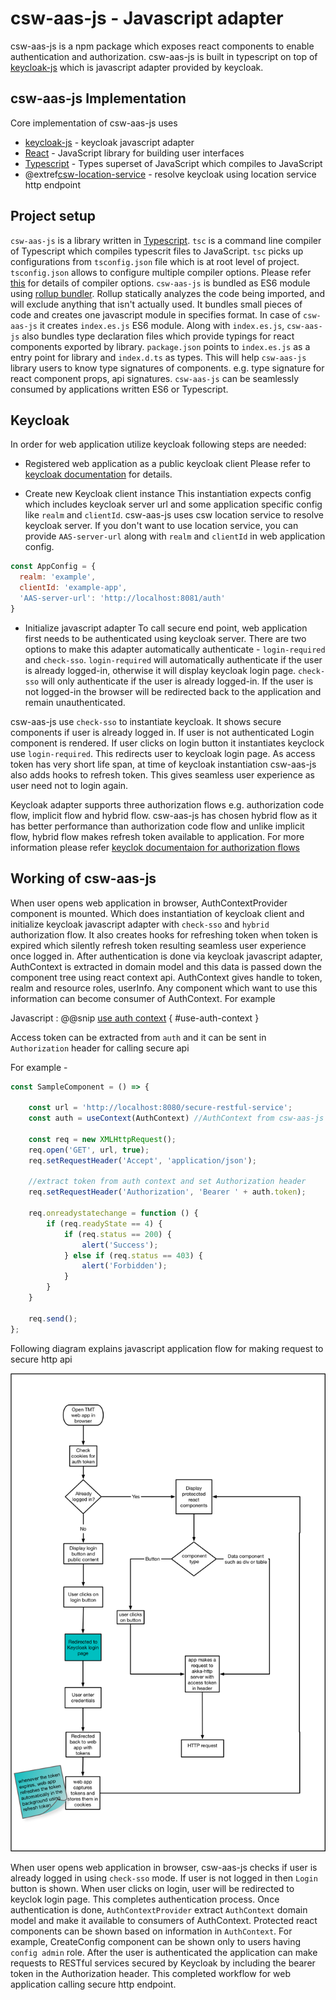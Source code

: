 # csw-aas-js - Javascript adapter

csw-aas-js is a npm package which exposes react components to enable authentication and authorization. 
csw-aas-js is built in typescript on top of [keycloak-js](https://www.keycloak.org/docs/latest/securing_apps/index.html#_javascript_adapter)
which is javascript adapter provided by keycloak.

## csw-aas-js Implementation

Core implementation of csw-aas-js uses

- [keycloak-js](https://www.keycloak.org/docs/latest/securing_apps/index.html#_javascript_adapter) - keycloak javascript adapter
- [React](https://reactjs.org/) - JavaScript library for building user interfaces
- [Typescript](https://www.typescriptlang.org/) - Types superset of JavaScript which compiles to JavaScript
- @extref[csw-location-service](csw:services/location) - resolve keycloak using location service http endpoint

## Project setup

`csw-aas-js` is a library written in [Typescript](https://www.typescriptlang.org/). `tsc` is a command line compiler of 
Typescript which compiles typescrit files to JavaScript. `tsc` picks up configurations from `tsconfig.json` file which 
is at root level of project. `tsconfig.json` allows to configure multiple compiler options. Please refer 
[this](https://www.typescriptlang.org/docs/handbook/compiler-options.html) for details of compiler options. 
`csw-aas-js` is bundled as ES6 module using [rollup bundler](https://rollupjs.org/guide/en). Rollup statically analyzes 
the code being imported, and will exclude anything that isn't actually used. It bundles small pieces of code and creates
one javascript module in specifies format. In case of `csw-aas-js` it creates `index.es.js` ES6 module. Along with `index.es.js`,
`csw-aas-js` also bundles type declaration files which provide typings for react components exported by library. `package.json`
points to `index.es.js` as a entry point for library and `index.d.ts` as types. This will help `csw-aas-js` library users
to know type signatures of components. e.g. type signature for react component props, api signatures. `csw-aas-js` can be
seamlessly consumed by applications written ES6 or Typescript. 

## Keycloak

In order for web application utilize keycloak following steps are needed:

- Registered web application as a public keycloak client
Please refer to [keycloak documentation](https://www.keycloak.org/docs/latest/getting_started/index.html)
for details.

- Create new Keycloak client instance 
This instantiation expects config which includes keycloak server url and some application 
specific config like `realm` and `clientId`. csw-aas-js uses csw location service to resolve keycloak server. If you 
don't want to use location service, you can provide `AAS-server-url` along with `realm` and `clientId` in web application config. 

```javascript
const AppConfig = {
  realm: 'example',
  clientId: 'example-app',
  'AAS-server-url': 'http://localhost:8081/auth'
}
``` 
- Initialize javascript adapter 
To call secure end point, web application first needs to be authenticated using keycloak server. There are two options to make this adapter automatically authenticate - `login-required` and `check-sso`. 
`login-required` will automatically authenticate if the user is already logged-in, otherwise it will display keycloak login page. 
`check-sso` will only authenticate if the user is already logged-in. If the user is not logged-in the browser will be redirected back to 
the application and remain unauthenticated. 

csw-aas-js use `check-sso` to instantiate keycloak. It shows secure components if user is already logged in.
If user is not authenticated Login component is rendered. If user clicks on login button it instantiates keyclock use `login-required`. This redirects 
user to keycloak login page. As access token has very short life span, at time of keycloak instantiation csw-aas-js also adds hooks to refresh
token. This gives seamless user experience as user need not to login again.

Keycloak adapter supports three authorization flows e.g. authorization code flow, implicit flow and hybrid flow.
csw-aas-js has chosen hybrid flow as it has better performance than authorization code flow and unlike implicit flow,
hybrid flow makes refresh token available to application. For more information please refer [keyclok documentaion for authorization flows](https://www.keycloak.org/docs/latest/securing_apps/index.html#_javascript_implicit_flow)

## Working of csw-aas-js

When user opens web application in browser, AuthContextProvider component is mounted. Which does instantiation of keycloak 
client and initialize keycloak javascript adapter with `check-sso` and `hybrid` authorization flow. It also creates hooks for refreshing token when
token is expired which silently refresh token resulting seamless user experience once logged in. After authentication is done via
keycloak javascript adapter, AuthContext is extracted in domain model and this data is passed down the component tree using 
react context api. AuthContext gives handle to token, realm and resource roles, userInfo. Any component which want to use
this information can become consumer of AuthContext. For example

Javascript
:   @@snip [use auth context](../../../../csw-aas-js-examples/config-app/src/components/CreateConfig.jsx) { #use-auth-context }

Access token can be extracted from `auth` and it can be sent in `Authorization` header for calling secure api

For example -

```javascript
const SampleComponent = () => {

    const url = 'http://localhost:8080/secure-restful-service';
    const auth = useContext(AuthContext) //AuthContext from csw-aas-js
      
    const req = new XMLHttpRequest();
    req.open('GET', url, true);
    req.setRequestHeader('Accept', 'application/json');
    
    //extract token from auth context and set Authorization header
    req.setRequestHeader('Authorization', 'Bearer ' + auth.token);

    req.onreadystatechange = function () {
        if (req.readyState == 4) {
            if (req.status == 200) {
                alert('Success');
            } else if (req.status == 403) {
                alert('Forbidden');
            }
        }
    }

    req.send();
};
```

Following diagram explains javascript application flow for making request to secure http api

![javascript-app-flow](javascript-app-workflow.png)  

When user opens web application in browser, csw-aas-js checks if user is already logged in using `check-sso` mode. If user is 
not logged in then `Login` button is shown. When user clicks on login, user will be redirected to keyclok login page. 
This completes authentication process. Once authentication is done, `AuthContextProvider` extract `AuthContext` domain model and
make it available to consumers of AuthContext. Protected react components can be shown based on information in `AuthContext`.
For example, CreateConfig component can be shown only to users having `config admin` role. After the user is authenticated 
the application can make requests to RESTful services secured by Keycloak by including the bearer token in the Authorization header.
This completed workflow for web application calling secure http endpoint. 
